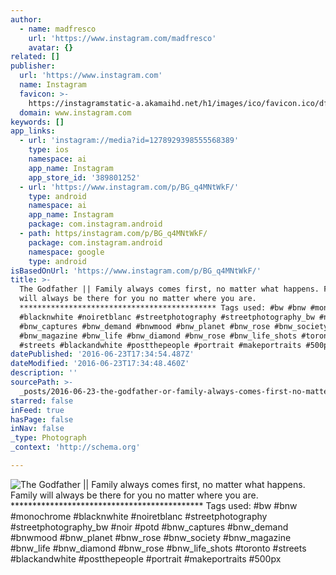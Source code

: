 ```yaml
---
author:
  - name: madfresco
    url: 'https://www.instagram.com/madfresco'
    avatar: {}
related: []
publisher:
  url: 'https://www.instagram.com'
  name: Instagram
  favicon: >-
    https://instagramstatic-a.akamaihd.net/h1/images/ico/favicon.ico/dfa85bb1fd63.ico
  domain: www.instagram.com
keywords: []
app_links:
  - url: 'instagram://media?id=1278929398555568389'
    type: ios
    namespace: ai
    app_name: Instagram
    app_store_id: '389801252'
  - url: 'https://www.instagram.com/p/BG_q4MNtWkF/'
    type: android
    namespace: ai
    app_name: Instagram
    package: com.instagram.android
  - path: https/instagram.com/p/BG_q4MNtWkF/
    package: com.instagram.android
    namespace: google
    type: android
isBasedOnUrl: 'https://www.instagram.com/p/BG_q4MNtWkF/'
title: >-
  The Godfather || Family always comes first, no matter what happens. Family
  will always be there for you no matter where you are.
  ******************************************** Tags used: #bw #bnw #monochrome
  #blacknwhite #noiretblanc #streetphotography #streetphotography_bw #noir #potd
  #bnw_captures #bnw_demand #bnwmood #bnw_planet #bnw_rose #bnw_society
  #bnw_magazine #bnw_life #bnw_diamond #bnw_rose #bnw_life_shots #toronto
  #streets #blackandwhite #postthepeople #portrait #makeportraits #500px
datePublished: '2016-06-23T17:34:54.487Z'
dateModified: '2016-06-23T17:34:48.460Z'
description: ''
sourcePath: >-
  _posts/2016-06-23-the-godfather-or-family-always-comes-first-no-matter-what-h.md
starred: false
inFeed: true
hasPage: false
inNav: false
_type: Photograph
_context: 'http://schema.org'

---
```

![The Godfather || Family always comes first, no matter what happens. Family will always be there for you no matter where you are. ******************************************** Tags used: #bw #bnw #monochrome #blacknwhite #noiretblanc #streetphotography #streetphotography_bw #noir #potd #bnw_captures #bnw_demand #bnwmood #bnw_planet #bnw_rose #bnw_society #bnw_magazine #bnw_life #bnw_diamond #bnw_rose #bnw_life_shots #toronto #streets #blackandwhite #postthepeople #portrait #makeportraits #500px](https://scontent.cdninstagram.com/t51.2885-15/sh0.08/e35/p640x640/13413408_550010318517368_397369574_n.jpg?ig_cache_key=MTI3ODkyOTM5ODU1NTU2ODM4OQ%3D%3D.2)